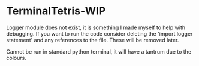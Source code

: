 # TerminalTetris-WIP
Logger module does not exist, it is something I made myself to help with debugging. If you want to run the code consider deleting the 'import logger statement' and any references to the file. These will be removed later.

Cannot be run in standard python terminal, it will have a tantrum due to the colours.
